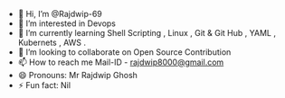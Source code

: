 - 👋 Hi, I’m @Rajdwip-69
- 👀 I’m interested in Devops
- 🌱 I’m currently learning  Shell Scripting , Linux , Git & Git Hub , YAML , Kubernets , AWS .
- 💞️ I’m looking to collaborate on Open Source Contribution
- 📫 How to reach me Mail-ID - rajdwip8000@gmail.com
- 😄 Pronouns: Mr Rajdwip Ghosh
- ⚡ Fun fact: Nil

<!---
Rajdwip-69/Rajdwip-69 is a ✨ special ✨ repository because its `README.md` (this file) appears on your GitHub profile.
You can click the Preview link to take a look at your changes.
--->
